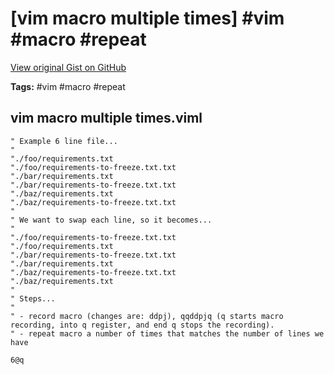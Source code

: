 # [vim macro multiple times] #vim #macro #repeat

[View original Gist on GitHub](https://gist.github.com/Integralist/aa43fe5318318f77a3ae1c4b81c4cf6a)

**Tags:** #vim #macro #repeat

## vim macro multiple times.viml

```viml
" Example 6 line file...
"
"./foo/requirements.txt
"./foo/requirements-to-freeze.txt.txt
"./bar/requirements.txt
"./bar/requirements-to-freeze.txt.txt
"./baz/requirements.txt
"./baz/requirements-to-freeze.txt.txt
"
" We want to swap each line, so it becomes...
"
"./foo/requirements-to-freeze.txt.txt
"./foo/requirements.txt
"./bar/requirements-to-freeze.txt.txt
"./bar/requirements.txt
"./baz/requirements-to-freeze.txt.txt
"./baz/requirements.txt
"
" Steps...
"
" - record macro (changes are: ddpj), qqddpjq (q starts macro recording, into q register, and end q stops the recording).
" - repeat macro a number of times that matches the number of lines we have

6@q
```

